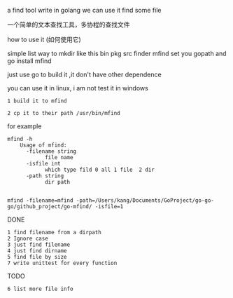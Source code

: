 
a find tool write in golang we can use it find some file

一个简单的文本查找工具，多协程的查找文件


how to use it (如何使用它)

simple list way to 
mkdir like this
	bin
	pkg
	src
		finder
		mfind
set you gopath 
	and go install mfind 


just use go to build it ,it don't have other dependence

you can use it in linux, i am not test it in windows 

	1 build it to mfind

	2 cp it to their path /usr/bin/mfind


for example

	mfind -h
		Usage of mfind:
		  -filename string
		        file name
		  -isfile int
		        which type fild 0 all 1 file  2 dir 
		  -path string
		        dir path


	mfind -filename=mfind -path=/Users/kang/Documents/GoProject/go-go-go/github_project/go-mfind/ -isfile=1








DONE 

	1 find filename from a dirpath
	2 Ignore case
	3 just find filename
	4 just find dirname
	5 find file by size
	7 write unittest for every function

TODO 

	6 list more file info
	



